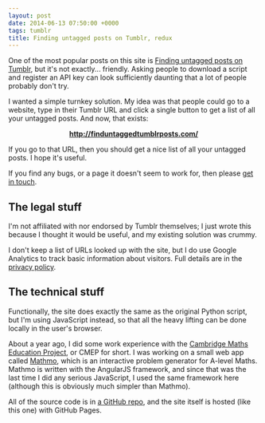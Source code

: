 ```yaml
---
layout: post
date: 2014-06-13 07:50:00 +0000
tags: tumblr
title: Finding untagged posts on Tumblr, redux
---
```


One of the most popular posts on this site is <a href="http://alexwlchan.net/2013/08/untagged-tumblr-posts/">Finding untagged posts on Tumblr</a>, but it's not exactly... friendly.
Asking people to download a script and register an API key can look sufficiently daunting that a lot of people probably don't try.

I wanted a simple turnkey solution.
My idea was that people could go to a website, type in their Tumblr URL and click a single button to get a list of all your untagged posts.
And now, that exists:

<center>
  <strong>
    <a href="http://finduntaggedtumblrposts.com/">
      http://finduntaggedtumblrposts.com/
    </a>
  </strong>
</center>

If you go to that URL, then you should get a nice list of all your untagged posts.
I hope it's useful.

If you find any bugs, or a page it doesn't seem to work for, then please [get in touch](/#contact).

## The legal stuff

I'm not affiliated with nor endorsed by Tumblr themselves; I just wrote this because I thought it would be useful, and my existing solution was crummy.

I don't keep a list of URLs looked up with the site, but I do use Google Analytics to track basic information about visitors.
Full details are in the [privacy policy](http://finduntaggedtumblrposts.com/privacy/).

## The technical stuff

Functionally, the site does exactly the same as the original Python script, but I'm using JavaScript instead, so that all the heavy lifting can be done locally in the user's browser.

About a year ago, I did some work experience with the <a href="http://www.maths.cam.ac.uk/about/community/cmep/">Cambridge Maths Education Project</a>, or CMEP for short.
I was working on a small web app called <a href="http://nrich.maths.org/mathmoApp/#/mathmo">Mathmo</a>, which is an interactive problem generator for A-level Maths.
Mathmo is written with the AngularJS framework, and since that was the last time I did any serious JavaScript, I used the same framework here (although this is obviously much simpler than Mathmo).

All of the source code is in [a GitHub repo](https://github.com/alexwlchan/untagged-tumblr-posts), and the site itself is hosted (like this one) with GitHub Pages.
